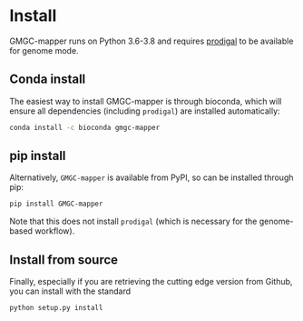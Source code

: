 # Install

GMGC-mapper runs on Python 3.6-3.8 and requires
[prodigal](https://github.com/hyattpd/Prodigal) to be available for genome
mode.

## Conda install

The easiest way to install GMGC-mapper is through bioconda, which will ensure
all dependencies (including `prodigal`) are installed automatically:

```bash
conda install -c bioconda gmgc-mapper
```

## pip install

Alternatively, `GMGC-mapper` is available from PyPI, so can be installed
through pip:

```bash
pip install GMGC-mapper
```

Note that this does not install `prodigal` (which is necessary for the
genome-based workflow).

## Install from source

Finally, especially if you are retrieving the cutting edge version from Github,
you can install with the standard

```bash
python setup.py install
```

